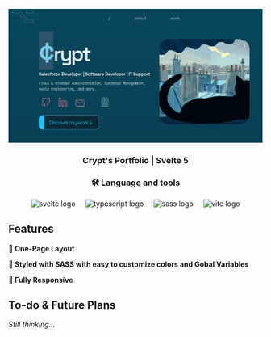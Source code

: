 ![Screenshot](assets/svelte-portfolio-screenshot-1.png)

<h3 align="center">Crypt's Portfolio | Svelte 5</h3>

###

<h3 align="center">🛠 Language and tools</h3>

<div align="center">
  <img src="https://cdn.jsdelivr.net/gh/devicons/devicon/icons/svelte/svelte-original.svg" height="40" alt="svelte logo"  />
  <img width="12" />
  <img src="https://cdn.jsdelivr.net/gh/devicons/devicon/icons/typescript/typescript-original.svg" height="40" alt="typescript logo"  />
  <img width="12" />
  <img src="https://cdn.jsdelivr.net/gh/devicons/devicon/icons/sass/sass-original.svg" height="40" alt="sass logo"  />
  <img width="12" />
  <img src="https://skillicons.dev/icons?i=vite" height="40" alt="vite logo"  />
</div>

## Features

**📖 One-Page Layout**

**🎨 Styled with SASS with easy to customize colors and Gobal Variables**

**📱 Fully Responsive**

## To-do & Future Plans

 *Still thinking...*
